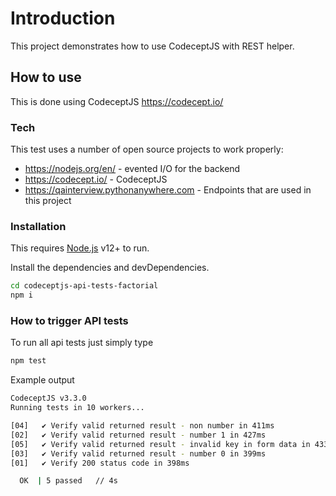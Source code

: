 # Introduction

This project demonstrates how to use CodeceptJS with REST helper.

## How to use

This is done using CodeceptJS <https://codecept.io/>

### Tech

This test uses a number of open source projects to work properly:

* <https://nodejs.org/en/> - evented I/O for the backend
* <https://codecept.io/> - CodeceptJS
* <https://qainterview.pythonanywhere.com> - Endpoints that are used in this project

### Installation

This requires [Node.js](https://nodejs.org/) v12+ to run.

Install the dependencies and devDependencies.

```sh
cd codeceptjs-api-tests-factorial
npm i
```

### How to trigger API tests

To run all api tests just simply type

```sh
npm test
```

Example output

```sh
CodeceptJS v3.3.0
Running tests in 10 workers...

[04]   ✔ Verify valid returned result - non number in 411ms
[02]   ✔ Verify valid returned result - number 1 in 427ms
[05]   ✔ Verify valid returned result - invalid key in form data in 433ms
[03]   ✔ Verify valid returned result - number 0 in 399ms
[01]   ✔ Verify 200 status code in 398ms

  OK  | 5 passed   // 4s

```
